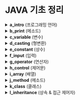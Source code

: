 # JAVA 기초 정리

<details>
<summary><strong>a_intro</strong> (프로그래밍 언어)</summary>

## 1. 프로그래밍 언어
- 개발자와 운영체제가 소통하기 위한 언어

### 기본 용어
- **소스코드** : 개발자와 컴퓨터가 소통할 내용을 글로 작성한 것  
- **소스파일(.java)** : 소스코드를 담은 파일  
- **컴파일** : 사람의 언어를 운영체제 언어로 변환하는 작업  
- **컴파일러** : 컴파일을 해주는 프로그램/명령어 (위→아래, 좌→우 순서로 번역)  
- **프로그램** : 소스코드로 짜여진 틀  
- **콘솔(Console)** : 개발자와 운영체제가 소통한 결과를 보여주는 창  

---

## 2. 프로그램 구조
### 일반 프로그램
프로그램 → OS(운영체제) → 하드웨어
- 이식성이 좋지 않음  
- 하드웨어 직접 접근 가능  

### JAVA 프로그램
JAVA 프로그램 → JVM → OS(운영체제) → 하드웨어
- 이식성이 좋음  
- 하드웨어 직접 접근 어려움  

---

## 3. JVM / JRE / JDK
- **JVM (Java Virtual Machine)** : 자바 프로그램 실행기  
- **JRE (Java Runtime Environment)** : JVM + 실행에 필요한 라이브러리  
- **JDK (Java Development Kit)** : JRE + 개발 도구(컴파일러, 실행 명령어 등)  

---

## 4. JDK 설치
[JDK 다운로드](https://drive.google.com/file/d/1bsLuMXWQ-yg50m4SNToucnhEBMLSg6He/view?usp=drive_link)

### 환경변수 설정
- 설치된 프로그램을 어디서든 실행할 수 있도록 경로(Path)에 등록  
- 매번 경로로 들어갈 필요 없이 명령어처럼 사용 가능  

---

## 5. IDE 설치
- **이클립스 (무료, 정부 표준)**  
  [다운로드](https://drive.google.com/file/d/18qYUbfdkXWrX0hbSnvFOuihh9MXI_k7j/view?usp=drive_link)  
- **인텔리제이 (유료, 다양한 기능)**  

---

## 6. 기본 구조
```
프로젝트
└─ 패키지 (소문자)
  └─ 클래스 (대문자)
    └─ 메소드 (이름 + ())
      └─ 소스코드
```
</details> 

<details>
<summary><strong>b_print</strong> (메소드)</summary>
# 출력 메소드

## 1. 메소드 종류
1. **print()** : 마지막에 자동으로 줄바꿈되지 않고, 아래 문장과 이어서 출력된다.  
2. **println()** : 마지막에 자동으로 줄바꿈된다.  
3. **printf()** : 서식 문자를 사용하여 출력할 수 있으며, 자동으로 줄바꿈되지 않는다.  

---

## 2. 출력 메소드를 사용하는 이유
- 오류를 구체화하기 위해 개발자가 사용하는 도구이다.

### 예시 1 (출력문이 없는 경우)
java
A 코드
B 코드
C 코드
D 코드

오류 발생 시 어떤 라인에서 발생했는지 알 수 없다.

### 예시 2 (출력문이 없는 경우)
A 코드
System.out.println("A");
B 코드
System.out.println("B");
C 코드
System.out.println("C");
D 코드
System.out.println("D");

"C"까지 콘솔에 출력되었다면, 위에서 아래로 번역되기 때문에
D 코드 부분에서 문제가 발생한 것으로 판단할 수 있다.
</details> 


<details>
<summary><strong>c_variable</strong> (변수)</summary>

## 변수
- 변수는 저장공간이다.

x = 10
이름 연산자 대입 값(상수)

---

## 자료형 (type)
- 자료형은 저장공간의 종류이다.

| 자료형 | type   | byte | 값 |
|--------|--------|------|----|
| 정수형 | byte   | 1    | 1, 4, -120, 100 ... |
|        | short  | 2    | 123, 9, 150, -55 ... |
|        | int    | 4    | -2147483648 ~ 2147483647 |
|        | long   | 8    | 30L, 8L, -154616978L ... |
| 실수형 | float  | 4    | 3.12F, 2.59F, -123.5145F, 2.0F |
|        | double | 8    | 3.12, 2.59, -123.5145, 2.0 |
| 문자형 | char   | 2    | 'a', 'b', '3' ... |
| 문자열 | String | ???  | "ABC", "0.0", "123.3213", "A", "안녕" ... |

---

## 변수의 선언
- 자료형 변수명 = 초기값; // 초기화
- 자료형 변수명;

> 예시:
> ```java
> int x = 10;
> // x라는 이름의 저장공간이 int형으로 할당되고 그 안에 10이 들어간다.
> ```

---

## 주소 
int x = 10;
- x라는 이름의 저장공간이 int형으로 RAM에 할당되면, 고유한 주소값이 부여된다.
- 실행 및 종료에 따라 주소가 이동할 수는 있으나 중복은 없다.

---

## 변수의 사용
변수는 사용한 부분 전체를 반드시 값으로 본다.
> 예시:
> ```java
> int data = 10;   // 저장공간
> data = 20;       // 저장공간
> data + 9;        // 값
> data = data + 2; // 저장공간, 값
> ```

---

## 변수 선언시 주의사항
1. 같은 이름의 변수로 선언할 수 없다.
2. 초기화를 해준다.
		정수: 0
		실수: 0.0
		문자: ' '
		문자열: "", null
3. 되도록 선언부에 한꺼번에 선언한다(영역 상단).

---

## 변수명 주의사항
1. 문자로 시작해야 한다.
2. 특수문자를 사용할 수 없다. 단, _는 허용한다.
3. 소문자로 시작한다.
4. 공백을 사용할 수 없다.
	- good boy
	- good_boy: 언더바 표기법
	- goodBoy: 카멜 표기법
5. 되도록 한글을 사용하지 않는다.
6. 명사로 사용한다.
7. 뜻이 있는 단어를 사용한다.
	- a, b, c, d, e, f, ... (X)
	- number, num, data, age, name, ... (O)

---

## 변수를 사용하는 이유
1. 반복되는 값을 쉽게 관리하기 위해서
2. 의미 없는 값을 하나의 정보로 만들기 위해서(자료구조)
</details> 


<details>
<summary><strong>d_casting</strong> (형변환)</summary>

## 형변환

### 자동 형변환
- 정수 + 정수 = 정수  
- 정수 + 실수 = 실수  
- 정수 + 문자 = 정수  

### 강제 형변환 (Casting)
> 예시:
> ```java
> (자료형)값
> (double)3 == 3.0
> ```

---

## 문자열 형변환

### 1. 다른 자료형을 문자열로
- 문자열과 다른 일반 자료형을 연결하면 결과는 문자열이 된다.

### 2. 문자열을 다른 자료형으로
- 일반 자료형은 일반 자료형끼리만 형변환이 가능하다.  
- 문자열 타입은 클래스 타입이므로, 일반 자료형의 클래스 타입의 도움을 받아야 한다.  

> ```java
> Integer.parseInt("123");     // 문자열 → 정수
> Double.parseDouble("3.14");  // 문자열 → 실수
> ```

</details>

<details>
<summary><strong>e_constant</strong> (상수)</summary>

## 상수
- 항상 그대로인 수  
- 값은 변경할 수 없다  

> 예시:
> ```java
> final 자료형 상수명 = 값;
> ```

---

## 상수를 사용하는 이유
- 값에 의미부여를 하기 위해서
</details>


<details>
<summary><strong>f_input</strong> (입력)</summary>

## 입력
- 커서가 깜빡이고 있는 상태를 입력 상태라고 한다.  
- 입력하기 전에 출력을 통해 어떤 값을 입력해야 할지 사용자에게 알려주어야 한다.  

---

## 입력 클래스
> ```java
> Scanner sc = new Scanner(System.in);
> ------- --   -----------------------
> 자료형 변수명	    값

## 입력 메소드
### next(): 사용자가 입력한 문자열 값
 - 사용자가 입력한 값 중 공백 또는 줄바꿈 문자(엔터)를 구분점으로 각 문자열을 분리한다.
 - 첫 번째 문자열은 첫 번째 next()에 담기고 두 번째 문자열은 두 번째 next()에 담긴다.

### nextLine(): 사용자가 입력한 문자열 값
 - 공백 문자도 값으로 취급하기 때문에 그대로 입력받는다.
</details>


<details>
<summary><strong>g_operator</strong> (연산자)</summary>

## 연산자
- 기능이 있는 특수문자  

---

## 연산자의 우선순위
하나의 식에 여러 종류의 연산자가 사용될 경우, 어떤 순서로 연산되는지를 알아보자.

1. 최우선 연산자  
2. 단항 연산자  
3. 산술 연산자  
4. 쉬프트 연산자  
5. 관계 연산자  
6. 논리 연산자  
7. 삼항 연산자  
8. 대입 연산자  

---

## 결합성
- 하나의 식에 동일한 연산자가 여러 개 사용되면 알맞은 방향으로 결합되어 연산되는 성질  

---

## 논리형 (boolean)
- 참: `true`  
- 거짓: `false`  

> ```java
> boolean check = true;
> boolean check = 10 > 11;
> // 초기값은 false이다.


## 조건식
- 결과가 참 또는 거짓, 둘 중 하나가 나오는 식  
- 항상 조건식은 값으로 봐야 한다  

### 관계 연산자
- `==` : 같다  
- `!=` : 같지 않다  
- `>`, `<` : 초과, 미만  
- `>=`, `<=` : 이상, 이하  

### 논리 연산자
- `&&` (AND), `A && B` → 두 조건식 모두 참이면 참  
- `||` (OR), `A || B` → 둘 중 하나라도 참이면 참  

### 단항 연산자
- `!` (NOT), `!A` → 참을 거짓으로, 거짓을 참으로 변경  

### 삼항 연산자
- `? :` → 조건식 ? 참 : 거짓  
- 조건식이 참이면 참, 거짓이면 거짓

  > 예시:
  > int result = (10 > 11 ? 10 : 11) + 3;

---

## 대입 연산자 (복합 대입 연산자, 누적 연산자)
- `+=`, `-=`, `*=`, `/=`, `...`

 > ```java
 > int money = 10000;
 > // money = money - 1000
 > money -= 1000;
 > System.out.println(money);
 > ```

 > ```java
 > int data = 10;
 > // data = data + 1;
 > // data += 1;
 > data++;
 > System.out.println(data);
 > ```

---

## 증감 연산자
- `++`, `--`

### 전위형: 해당 라인부터 바로 적용된다.
- `++data`, `--data`

### 후위형: 다음 라인부터 적용된다.
- `data++`, `data--`
</details>


<details>
<summary><strong>h_control</strong> (제어문)</summary>

## 제어문
- 컴파일러의 흐름을 제어할 수 있는 문법  

---

## 조건문

### if문
> ```java
> if (조건식) {
>     실행할 문장;
> }
> // (1)  위의 조건식 결과와 상관 없이 무조건 검사
> if(조건식){
>     실행할 문장;
> }
> // (2) 위의 조건식이 false여야 검사, true라면 검사하지 않는다.
> else if(조건식){
>     실행할 문장;
> }
>	else if(조건식){
>     실행할 문장;
> }
>	...
>	else {
>     실행할 문장;
> }
> ```

### switch문
> ```java
> switch (값) {
>    case 값1:
>        실행할 문장;
>        break;
>    case 값2:
>        실행할 문장;
>        break;
>    ...
>    default:
>        실행할 문장;
>        break;
> }
> ```

※ 삼항 연산자, if문, switch문의 비교
  - 삼항 연산자: 조건식을 1개만 사용할 때
  - if문: 조건식에 비교(>, <, >=, <=) 연산자를 사용하거나, 여러 개의 조건식을 논리 연산자로 연결할 때
  - switch문: 하나의 변수에 여러 경우의 값이 담길 수 있고, 각 값이 같은지 비교할 때

## 반복문

### for문
> ```java
> int i = 0;    i < 10;   i ++
> for(초기식; 조건식; 증감식) {
>	    실행할 문장;
> }
> ```

  1. 초기식
  -------------------
  2. 조건식(true)
  3. 실행할 문장
  4. 증감식

  5. 조건식(true)
  6. 실행할 문장
  7. 증감식

  8. 조건식(false)
  9. 종료


### while문
> ```java
> while(조건식){
>   실행할 문장;
> }
> ```

### do ~ while문
> ```java
> do {
>   실행할 문장;
> } while(조건식);
> ```

	※ for문, while문, do~while문
		- for문: 몇 번 반복할지 알 때
		- while문: 몇 번 반복할지 모를 때
		- do~while문: 무조건 처음 한 번은 실행해야 할 때

## 기타 제어문

### break
- 즉시 해당 중괄호 영역을 탈출한다.  
- if문 안에서 사용 시, **if문을 탈출하는 것이 아니라 감싸고 있는 중괄호 영역**을 탈출한다.  

### continue
- 즉시 다음 반복으로 넘어간다.  
- 아래의 코드를 실행하지 않기 위해서 사용한다.  
</details>


<details>
<summary><strong>i_array</strong> (배열)</summary>

## 배열: 저장공간의 나열
1. 변수를 여러 개 선언하면 이름도 여러 개 생겨 관리가 불편하다. **n칸 배열**을 한 번 선언하면 저장공간도 n개, 이름은 한 개라서 관리가 편하다.  
2. 규칙성이 없는 값에 **규칙성을 부여**하기 위해 사용한다.

---

## 배열의 선언
> ```java
> 자료형[] 배열명 = {값1, 값2, ...};  // 어떤 값을 넣을지 알 때
> 자료형[] 배열명 = new 자료형[칸수]; // 값은 모르지만 칸수는 알 때
> 자료형[] 배열명 = null;            // 값/칸수 모두 모를 때
> ```

- new : Heap 메모리에 할당, 초기값 자동 초기화
- null : 주소의 초기값, 어떤 주소를 넣을지 모를 때 사용
- 자바에서 배열은 항상 Heap(동적 메모리) 에 할당된다.


## 배열의 구조
> ```java
> int[] arData = {3, 5, 1, 2, 8};
> ```

- arData라는 이름의 저장공간 한 개가 만들어지며, 여기에는 한 개의 값만 담을 수 있다.
- 5개의 값을 담기 위해서는 5칸이 필요하며, 이는 Heap 메모리에 할당된다.
- 5칸의 저장공간 중, 첫 번째 저장공간의 주소값이 arData 저장공간으로 들어가며, 다음 주소에 접근하기 위해서는 + n을 한다.
- 예를 들어 arData + 2는 1이라는 값이 담긴 주소값이 되며,
  - *(arData + 2)는 해당 주소에 가서 읽어온 1이라는 값이 된다.
  - JAVA에서는 직접 주소에 접근하는 연산자가 없기 때문에 위와 같은 식을 []로 치환하여 사용한다.
  - 즉, arData[2]는 1이란 값이 된다. 방 번호는 index라고 부르며, 배열은 시작주소를 가지고 있기 때문에 인덱스 번호는 항상 0부터 시작된다.

## length
- 배열을 선언하면 length라는 상수가 선언되고, 해당 배열의 길이가 담긴다.
- 배열명.length로 사용하게 된다.

## 배열의 사용
> ```java
> int[] arData = new int[5];            // 저장공간
> arData[0] = 120;                      // 저장공간
> arData[0] + 9;                        // 값
> System.out.println(arData);           // 주소값(참조 표시)
> arData[2] = arData[0] + arData[1];    // 저장공간, 값, 값
> System.out.println(arData[5]);        // 오류 (IndexOutOfBounds)
> ```

## 2차원 배열
- 배열 안에 배열
- 1차원 배열을 여러 개 선언하면, 관리하기 어렵다.
- 2차원 배열 n행 m열을 한 번만 선언하자!
- ※ 2차원 배열부터는 메모리 낭비가 심하므로 선호하지 않는다.

### 2차원 배열 선언
> ```java
> 자료형[][] 배열명 = {{값1, 값2, ...}, {값3, 값4, ...}, ...};
>자료형[][] 배열명 = new 자료형[행][열];
> 자료형[][] 배열명 = null;
>
> int[][] arrData = new int[2][3];
> □		arrData		arrData.length: 행의 길이 
> □□		arrData[행]	arrData[행].length: 열의 길이
> □□□ □□□	arrData[행][열]
> ```
</details>


<details>
<summary><strong>j_method</strong> (메소드)</summary>

## 메소드
- **이름 뒤에 소괄호**가 오면 메소드  
- 단, **키워드 뒤에 소괄호는 메소드가 아님** → 저장공간  

---

## 메소드의 개념
> ```java
> f       (x)       =   2x + 1
> 메소드 매개(=연결)     리턴값
> 이름 변수
> ```

- `()` : 소괄호  
- `{}` : 중괄호  
- `[]` : 대괄호

---

## 메소드 선언
> ```java
> (1)리턴타입 (2)메소드명(자료형 (3)매개변수명, ...) {
>    (4)실행할 문장
>    (5)return 리턴값;
> }
> ```

## 설명

### 리턴타입
- 리턴값이 있다면 리턴값의 자료형 작성  
- 리턴값이 없다면 `void` 작성  

### 메소드명
- 동사로 작성 (예: `usePencil()`)  

### 매개변수
- 외부에서 전달받은 값이 있다면, 자료형과 순서에 맞게 선언  
- 생략하면 외부에서 값을 전달받을 수 없음  

### 실행할 문장
- 생략 가능  
- 메소드의 기능을 구현하는 로직 작성  

### return 리턴값
- 생략 가능  
- 리턴값이 있다면, 사용한 부분 전체가 리턴값으로 대체됨


---

## 메소드 선언 순서  
문제) 두 정수의 덧셈 메소드 선언  

### 1. 메소드 이름을 생각한다
> ```java
> add() {}
> ```

### 2. 매개변수를 생각한다.
> ```java
> add(int number1, int number2){}
> ```

### 3. 실행할 문장을 작성한다.
> ```java
> add(int number1, int number2){
>			int result = number1 +number2
> }
> ```

### 4. 리턴값을 작성한다.
> ```java
> add(int number1, int number2){
>			int result = number1 +number2
>			result result;
>	}
> ```

### 5. 리턴타입을 결정한다.
> ```java
> int add(int number1, int number2){
>			int result = number1 +number2
>			result result;
>	}
> ```

---

## 메소드 주의사항
1. 메소드를 선언할 때는 **`{}`가 있으며**, 반드시 메소드 **밖에서** 선언한다.  
2. 메소드를 사용할 때는 **`{}`가 없으며**, 반드시 메소드 **안에서** 사용한다.  

---

## 메소드를 사용하는 이유
1. **재사용** (특정성을 부여해서는 안 된다)  
2. **소스코드 간결화**  

---

## 다형성 (Polymorphism)

### 1. 오버로딩 (Overloading)
- 매개변수의 개수 또는 자료형이 다르면 동일한 이름의 메소드로 선언할 수 있다.  

### 2. 오버라이딩 (Overriding, 무시하기·재정의)
- 부모 클래스에서 선언한 메소드를 자식 클래스에서 재정의할 수 있다.  
- 같은 이름의 메소드를 자식에서 선언하면, **자식 객체로 접근 시 자식(this)에서 재정의된 메소드가 사용된다.**  
- 만약 재정의된 메소드 안에서 부모의 기능을 그대로 사용하고 싶다면, **`super`** 키워드로 부모 메소드에 접근할 수 있다.  
</details>


<details>
<summary><strong>k_class</strong> (클래스)</summary>

## 클래스 (반)
- 공통 요소를 한 번만 선언해 놓고 가져다 사용하도록 설계한다.

1. 타입이다.  
     - 클래스 안에 선언된 변수와 메소드를 사용하려면 해당 클래스 타입으로 변수를 선언해야 한다.  

2. 주어이다.
     > ```java
     > Monkey.eat("바나나");
     > // 원숭이가 먹는다 바나나를.
     > ```

		-항상 클래스로 시작하기 때문에 클래스는 앞글자를 대문자로 작성해야 한다.


## 클래스 선언
> ```java
> class 클래스명 {
>    필드(변수, 메소드)
> }
> ```


## 클래스 필드 사용
1. 객체화(instance) : 객체(instance variable)을 만드는 작업, 추상적인 개념을 구체화시키는 작업.
  > ```java
  > 클래스명 객체명 = new 클래스명()
  > ```
    ※ .(마침표): 하위 연산자, 멤버변수 접근 연산자, 닷 연산자, 점 연산자
	    주소값 뒤에서만 사용이 가능하며, 해당 주소를 참조하는 명령이다.

2.static: 모든 객체가 공유해야하는 필드일 경우에 사용한다.
  - 클래스 하나 당 한 개만 생기기 때문에 객체로 접근하지 않고 클래스로 접근한다.


## 생성자
- 클래스 이름 뒤에 소괄호가 있는 형태, 메소드와 기능이 똑같지만 메소드라고 부르지 않는다.
- 생성자는 리턴이라는 기능이 존재하지 않기 때문이다.

1. 해당 클래스의 필드를 메모리에 할당한 후 부여된 주소값을 가져온다.
2. 초기화


## 기본 생성자
- 매개변수가 없는 생성자이며, 클래스 선언시 자동으로 선언된다.
- 사용자가 직접 생성자를 선언하게 되면 기본 생성자는 없어진다.


## this
- 필드에 접근한 객체가 누군지 알아야 해당 필드에 접근할 수 있다.
- 이 때 접근한 객체가 가지고 있는 필드의 주소값이 this라는 변수에 자동으로 담긴다.

## 변수의 종류
- 전역 변수
  - 클래스의 필드로서, 메소드 밖에 선언하며 클래스 내에 모든 메소드에서 접근 가능하다.
  - 생성자를 통해 메모리에 할당되고, 객체마다 별도로 존재한다.
  - 즉, 전역변수는 클래스의 우선요소로 선언된다.

- 지역 변수
  - 메소드 내부 또는 {}내부에서 선언되는 변수로서,
  - 선언된 영역 내에서만 사용할 수 있다. 해당 영역이 종료되면 사라진다.
  - 초기화를 하지 않으면 사용할 수 없기 때문에 반드시 직접 초기화해준다.

- 정적 변수(static 변수)
  - 클래스 변수라고도 하며, static 키워드를 사용해준다.
  - 프로그램 실행 시 가장 먼저 메모리에 할당되고, 단 한 번만 할당된다.
  - 모든 객체가 공유하기 때문에 객체 생성 없이 클래스로 접근 할 수 있다.
</details>


<details>
<summary><strong>l_inheritance</strong> (상속 & 접근 제어자)</summary>

## 상속(inheritance) - **반드시 기본 생성자를 만들자!**
1. 기존에 선언된 클래의 필드를 새롭게 만들 클래스의 필드로 사용하고자 할 때
2. 여러 클래스 선언 시 필드가 겹치면 부모 클래스를 먼저 선언하고 공통 필드를 묶어서 각 자식 클래스들에게 상속해준다.
  - **A** : 부모 클래스, 상위 클래스, 슈퍼 클래스, 기반 클래스
	- **B** : 자식 클래스, 하위 클래스, 서브 클래스, 파생 클래스

---

## super() : 부모 생성자
- 자식 클래스 타입의 객체는 부모 필드에 접근 할 수 있다.
- 하지만 자식 생성자만 호출하기 때문에, 자식 필드만 메모리에 할당된다.
- 그렇기 때문에 B타입의 객체로 A필드(부모필드)에 접근할 수 없어야 정상이다.
- 사실 자식 생성자에서 항상 부모 생성자를 호출하기 때문에 자식 생성자 호출시 부모와 자식 필드 모두 메모리에 할당된다.
- 부모 생성자를 호출하는 방법: **`super()`**

### 특징
- `super()`는 작성하지 않아도 컴파일러가 자동으로 추가해준다.  
- 반드시 **코드의 맨 첫 줄**에서 호출해야 한다.  

---

## 접근 권한 제어자 (Access Modifiers)
1. **default** : 다른 패키지에서 접근 불가  
2. **public** : 모든 곳(프로젝트 내)에서 접근 가능  
   - 클래스 앞에 붙이면 해당 파일의 **메인 클래스**를 의미한다. 
3. **protected** : 다른 패키지에서 접근 불가, 단 자식 클래스는 접근 가능  
4. **private** : 다른 클래스에서 접근 불가

※ private을 이해해보자
- 주로 메소드로 접근하기 위해 사용된다.
- 왜냐하면, 화면(외부)에서 해당 필드를 접근하는 방법은 오로지 메소드 뿐이기 때문이다.
- private 접근자를 붙이고 외부에서 접근할 수 있도록 public 메소드를 만들어 놓는 것이 모델링 컨벤션이다.
- 이 때 public 메소드는 2가지이고, 각각 getter, setter라고 부른다.
- 이제부터는 정보를 담아놓을 클래스를 선언할 때, 각 변수 앞에 private을 붙여주고
- 이를 접근할 수 있도록 public 접근자로 getter, setter를 선언하기로 약속한다.

> 예시:
> ```java
> public class Member {
>    private String name;
>
>    // getter
>    public String getName() {
>        return name;
>    }
>
>    // setter
>    public void setName(String name) {
>        this.name = name;
>    }
> }
> ```


















